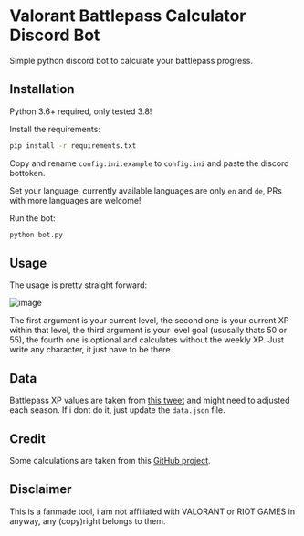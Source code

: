 # Valorant Battlepass Calculator Discord Bot

Simple python discord bot to calculate your battlepass progress.

## Installation

Python 3.6+ required, only tested 3.8!

Install the requirements:
```bash
pip install -r requirements.txt
```

Copy and rename `config.ini.example` to `config.ini` and paste the discord bottoken. 

Set your language, currently available languages are only `en` and `de`, PRs with more languages are welcome!

Run the bot:
```bash
python bot.py
```

## Usage

The usage is pretty straight forward: 

![image](https://user-images.githubusercontent.com/34460584/128231983-ab3dd4ea-dd2c-4e92-8c0c-dfc1b5fb737a.png)

The first argument is your current level, the second one is your current XP within that level, the third argument is your level goal (ususally thats 50 or 55), the fourth one is optional and calculates without the weekly XP. Just write any character, it just have to be there.

## Data

Battlepass XP values are taken from [this tweet](https://twitter.com/Shiick/status/1408007768699768839) and might need to adjusted each season. If i dont do it, just update the `data.json` file.


## Credit

Some calculations are taken from this [GitHub project](https://github.com/SamueldaCostaAraujoNunes/BattlePass-Calculator-for-VALORANT/).


## Disclaimer

This is a fanmade tool, i am not affiliated with VALORANT or RIOT GAMES in anyway, any (copy)right belongs to them.